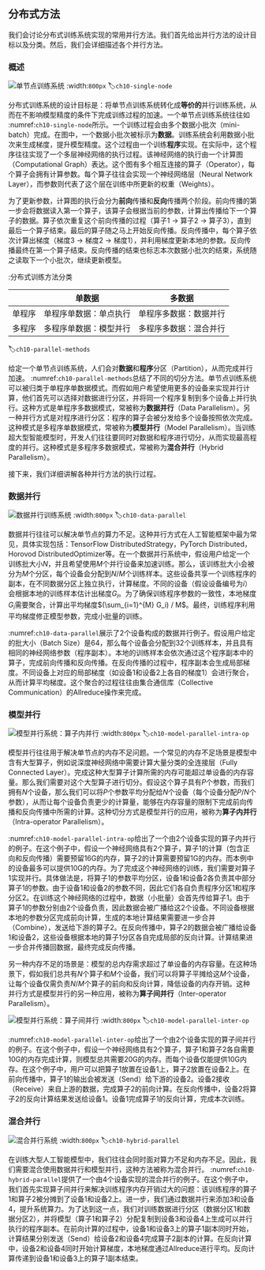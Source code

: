 ## 分布式方法

我们会讨论分布式训练系统实现的常用并行方法。我们首先给出并行方法的设计目标以及分类。然后，我们会详细描述各个并行方法。

### 概述

![单节点训练系统](../img/ch09/ch10-single-node.png)
:width:`800px`
:label:`ch10-single-node`

分布式训练系统的设计目标是：将单节点训练系统转化成**等价的**并行训练系统，从而在不影响模型精度的条件下完成训练过程的加速。一个单节点训练系统往往如 :numref:`ch10-single-node`所示。一个训练过程会由多个数据小批次（mini-batch）完成。在图中，一个数据小批次被标示为**数据**。训练系统会利用数据小批次来生成梯度，提升模型精度。这个过程由一个训练**程序**实现。在实际中，这个程序往往实现了一个多层神经网络的执行过程。该神经网络的执行由一个计算图（Computational Graph）表达。这个图有多个相互连接的算子（Operator），每个算子会拥有计算参数。每个算子往往会实现一个神经网络层（Neural Network Layer），而参数则代表了这个层在训练中所更新的权重（Weights）。

为了更新参数，计算图的执行会分为**前向**传播和**反向**传播两个阶段。前向传播的第一步会将数据读入第一个算子，该算子会根据当前的参数，计算出传播给下一个算子的数据。算子依次重复这个前向传播的过程（算子1 -\> 算子2 -\> 算子3），直到最后一个算子结束。最后的算子随之马上开始反向传播。反向传播中，每个算子依次计算出梯度（梯度3 -\> 梯度2 -\> 梯度1），并利用梯度更新本地的参数。反向传播最终在第一个算子结束。反向传播的结束也标志本次数据小批次的结束，系统随之读取下一个小批次，继续更新模型。

:分布式训练方法分类

|  | 单数据 | 多数据 |
|:---:|:---:|:---:|
| 单程序 | 单程序单数据：单点执行 | 单程序多数据：数据并行 |
| 多程序 | 多程序单数据：模型并行 | 多程序多数据：混合并行 |
:label:`ch10-parallel-methods`

给定一个单节点训练系统，人们会对**数据**和**程序**分区（Partition），从而完成并行加速。 :numref:`ch10-parallel-methods`总结了不同的切分方法。单节点训练系统可以被归类于单程序单数据模式。而假如用户希望使用更多的设备来实现并行计算，他们首先可以选择对数据进行分区，并将同一个程序复制到多个设备上并行执行。这种方式是单程序多数据模式，常被称为**数据并行**（Data Parallelism）。另一种并行方式是对程序进行分区：程序的算子会被分发给多个设备按照依次完成。这种模式是多程序单数据模式，常被称为**模型并行**（Model Parallelism）。当训练超大型智能模型时，开发人们往往要同时对数据和程序进行切分，从而实现最高程度的并行。这种模式是多程序多数据模式，常被称为**混合并行**（Hybrid Parallelism）。

接下来，我们详细讲解各种并行方法的执行过程。

### 数据并行

![数据并行训练系统](../img/ch09/ch10-data-parallel.png)
:width:`800px`
:label:`ch10-data-parallel`

数据并行往往可以解决单节点的算力不足。这种并行方式在人工智能框架中最为常见，具体实现包括：TensorFlow DistributedStrategy，PyTorch Distributed，Horovod DistributedOptimizer等。在一个数据并行系统中，假设用户给定一个训练批大小$N$，并且希望使用$M$个并行设备来加速训练。那么，该训练批大小会被分为$M$个分区，每个设备会分配到$N/M$个训练样本。这些设备共享一个训练程序的副本，在不同数据分区上独立执行，计算梯度。不同的设备（假设设备编号为$i$）会根据本地的训练样本估计出梯度$G_i$。为了确保训练程序参数的一致性，本地梯度$G_i$需要聚合，计算出平均梯度$(\sum_{i=1}^{M} G_i) / M$。最终，训练程序利用平均梯度修正模型参数，完成小批量的训练。

:numref:`ch10-data-parallel`展示了2个设备构成的数据并行例子。假设用户给定的批大小（Batch Size）是64，那么每个设备会分配到32个训练样本，并且具有相同的神经网络参数（程序副本）。本地的训练样本会依次通过这个程序副本中的算子，完成前向传播和反向传播。在反向传播的过程中，程序副本会生成局部梯度。不同设备上对应的局部梯度（如设备1和设备2上各自的梯度1）会进行聚合，从而计算平均梯度。这个聚合的过程往往由集合通信库（Collective Communication）的Allreduce操作来完成。

### 模型并行

![模型并行系统：算子内并行](../img/ch09/ch10-model-parallel-intra-op.png)
:width:`800px`
:label:`ch10-model-parallel-intra-op`

模型并行往往用于解决单节点的内存不足问题。一个常见的内存不足场景是模型中含有大型算子，例如说深度神经网络中需要计算大量分类的全连接层（Fully Connected Layer）。完成这种大型算子计算所需的内存可能超过单设备的内存容量。那么我们需要对这个大型算子进行切分。假设这个算子具有$P$个参数，而我们拥有$N$个设备，那么我们可以将$P$个参数平均分配给$N$个设备（每个设备分配$P/N$个参数），从而让每个设备负责更少的计算量，能够在内存容量的限制下完成前向传播和反向传播中所需的计算。这种切分方式是模型并行的应用，被称为**算子内并行**（Intra-operator Parallelism）。

:numref:`ch10-model-parallel-intra-op`给出了一个由2个设备实现的算子内并行的例子。在这个例子中，假设一个神经网络具有2个算子，算子1的计算（包含正向和反向传播）需要预留16G的内存，算子2的计算需要预留1G的内存。而本例中的设备最多可以提供10G的内存。为了完成这个神经网络的训练，我们需要对算子1实现并行。具体做法是，将算子1的参数平均分区，设备1和设备2各负责其中部分算子1的参数。由于设备1和设备2的参数不同，因此它们各自负责程序分区1和程序分区2。在训练这个神经网络的过程中，数据（小批量）会首先传给算子1。由于算子1的参数分别由2个设备负责，因此数据会被广播给这2个设备。不同设备根据本地的参数分区完成前向计算，生成的本地计算结果需要进一步合并（Combine），发送给下游的算子2。在反向传播中，算子2的数据会被广播给设备1和设备2，这些设备根据本地的算子1分区各自完成局部的反向计算。计算结果进一步合并传播回数据，最终完成反向传播。

另一种内存不足的场景是：模型的总内存需求超过了单设备的内存容量。在这种场景下，假如我们总共有$N$个算子和$M$个设备，我们可以将算子平摊给这$M$个设备，让每个设备仅需负责$N/M$个算子的前向和反向计算，降低设备的内存开销。这种并行方式是模型并行的另一种应用，被称为**算子间并行**（Inter-operator Parallelism）。

![模型并行系统：算子间并行](../img/ch09/ch10-model-parallel-inter-op.png)
:width:`800px`
:label:`ch10-model-parallel-inter-op`

:numref:`ch10-model-parallel-inter-op`给出了一个由2个设备实现的算子间并行的例子。在这个例子中，假设一个神经网络具有2个算子，算子1和算子2各自需要10G的内存完成计算，则模型总共需要20G的内存。而每个设备仅能提供10G内存。在这个例子中，用户可以把算子1放置在设备1上，算子2放置在设备2上。在前向传播中，算子1的输出会被发送（Send）给下游的设备2。设备2接收（Receive）来自上游的数据，完成算子2的前向计算。在反向传播中，设备2将算子2的反向计算结果发送给设备1。设备1完成算子1的反向计算，完成本次训练。

### 混合并行

![混合并行系统](../img/ch09/ch10-hybrid-parallel.png)
:width:`800px`
:label:`ch10-hybrid-parallel`

在训练大型人工智能模型中，我们往往会同时面对算力不足和内存不足。因此，我们需要混合使用数据并行和模型并行，这种方法被称为混合并行。 :numref:`ch10-hybrid-parallel`提供了一个由4个设备实现的混合并行的例子。在这个例子中，我们首先实现算子间并行来解决训练程序内存开销过大的问题：该训练程序的算子1和算子2被分摊到了设备1和设备2上。进一步，我们通过数据并行来添加3和设备4，提升系统算力。为了达到这一点，我们对训练数据进行分区（数据分区1和数据分区2），并将模型（算子1和算子2）分配复制到设备3和设备4上生成可以并行执行的程序副本。在前向计算的过程中，设备1和设备3上的算子1副本同时开始，计算结果分别发送（Send）给设备2和设备4完成算子2副本的计算。在反向计算中，设备2和设备4同时开始计算梯度，本地梯度通过Allreduce进行平均。反向计算传递到设备1和设备3上的算子1副本结束。
